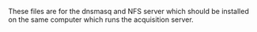 These files are for the dnsmasq and NFS server which should be installed on the same computer which runs the acquisition server.

